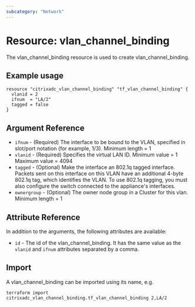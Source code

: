 ```yaml
---
subcategory: "Network"
---
```


# Resource: vlan_channel_binding

The vlan_channel_binding resource is used to create vlan_channel_binding.


## Example usage

```hcl
resource "citrixadc_vlan_channel_binding" "tf_vlan_channel_binding" {
  vlanid = 2
  ifnum  = "LA/2"
  tagged = false
}
```


## Argument Reference

* `ifnum` - (Required) The interface to be bound to the VLAN, specified in slot/port notation (for example, 1/3). Minimum length =  1
* `vlanid` - (Required) Specifies the virtual LAN ID. Minimum value =  1 Maximum value =  4094
* `tagged` - (Optional) Make the interface an 802.1q tagged interface. Packets sent on this interface on this VLAN have an additional 4-byte 802.1q tag, which identifies the VLAN. To use 802.1q tagging, you must also configure the switch connected to the appliance's interfaces.
* `ownergroup` - (Optional) The owner node group in a Cluster for this vlan. Minimum length =  1


## Attribute Reference

In addition to the arguments, the following attributes are available:

* `id` - The id of the vlan_channel_binding. It has the same value as the `vlanid` and `ifnum` attributes separated by a comma.


## Import

A vlan_channel_binding can be imported using its name, e.g.

```shell
terraform import citrixadc_vlan_channel_binding.tf_vlan_channel_binding 2,LA/2
```
